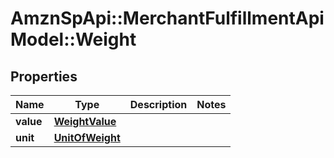 # AmznSpApi::MerchantFulfillmentApiModel::Weight

## Properties
Name | Type | Description | Notes
------------ | ------------- | ------------- | -------------
**value** | [**WeightValue**](WeightValue.md) |  | 
**unit** | [**UnitOfWeight**](UnitOfWeight.md) |  | 

